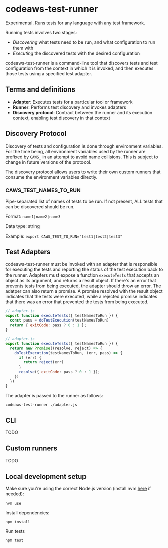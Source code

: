 # codeaws-test-runner

Experimental. Runs tests for any language with any test framework.

Running tests involves two stages:
* _Discovering_ what tests need to be run, and what configuration to run them with
* _Executing_ the discovered tests with the desired configuration

codeaws-test-runner is a command-line tool that discovers tests and test
configuration from the context in which it is invoked, and then executes those
tests using a specified test adapter.

## Terms and definitions

* **Adapter**: Executes tests for a particular tool or framework
* **Runner**: Performs test discovery and invokes adapters
* **Discovery protocol**: Contract between the runner and its execution context, enabling test discovery in that context

## Discovery Protocol

Discovery of tests and configuration is done through environment variables. For
the time being, all environment variables used by the runner are prefixed by
`CAWS_` in an attempt to avoid name collisions. This is subject to change in
future versions of the protocol.

The discovery protocol allows users to write their own custom runners that
consume the environment variables directly.

### CAWS_TEST_NAMES_TO_RUN

Pipe-separated list of names of tests to be run. If not present, ALL tests that can be discovered should be run. 

Format: `name1|name2|name3`

Data type: string

Example: `export CAWS_TEST_TO_RUN="test1|test2|test3"` 

## Test Adapters

codeaws-test-runner must be invoked with an adapter that is responsible for
executing the tests and reporting the status of the test execution back to the
runner. Adapters must expose a function `executeTests` that accepts an object
as its argument, and returns a result object. If there's an error that prevents
tests from being executed, the adapter should throw an error. The adatper can
also return a promise. A promise resolved with the result object indicates that
the tests were executed, while a rejected promise indicates that there was an
error that prevented the tests from being executed.

```javascript
// adapter.js
export function executeTests({ testNamesToRun }) {
  const pass = doTestExecution(testNamesToRun)
  return { exitCode: pass ? 0 : 1 };
}
```

```javascript
// adapter.js
export function executeTests({ testNamesToRun }) {
  return new Promise((resolve, reject) => {
    doTestExecution(testNamesToRun, (err, pass) => {
      if (err) {
        return reject(err)
      }
      resolve({ exitCode: pass ? 0 : 1 });
    })
  })
}
```

The adapter is passed to the runner as follows:

```
codeaws-test-runner ./adapter.js
```

## CLI

TODO

## Custom runners

TODO

## Local development setup

Make sure you're using the correct Node.js version (install nvm [here](https://github.com/nvm-sh/nvm) if needed):

```
nvm use
```

Install dependencies:

```
npm install
```

Run tests

```
npm test
```
